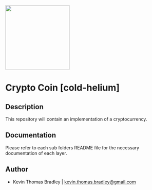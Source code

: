 <img src="https://github.com/kevinthomasbradley/cold-helium/blob/master/styles/logo.png" width="200"> 

# Crypto Coin [cold-helium]

## Description

This repository will contain an implementation of a cryptocurrency.

## Documentation

Please refer to each sub folders README file for the necessary documentation of each layer.

## Author
* Kevin Thomas Bradley | kevin.thomas.bradley@gmail.com
